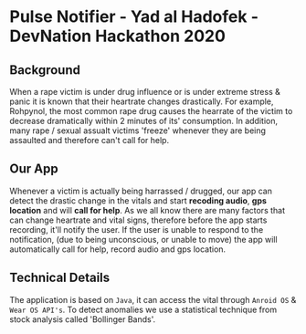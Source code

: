 # Pulse Notifier - Yad al Hadofek - DevNation Hackathon 2020
## Background
When a rape victim is under drug influence or is under extreme stress & panic it is known that their heartrate changes drastically. For example, Rohpynol, the most common rape drug
causes the hearrate of the victim to decrease dramatically within 2 minutes of its' consumption.
In addition, many rape / sexual assualt victims 'freeze' whenever they are being assaulted and therefore can't call for help. 

## Our App
Whenever a victim is actually being harrassed / drugged, our app can detect the drastic change in the vitals and start **recoding audio**, **gps location** and will **call for help**.
As we all know there are many factors that can change heartrate and vital signs, therefore before the app starts recording, it'll notify the user.
If the user is unable to respond to the notification, (due to being unconscious, or unable to move) the app will automatically call for help, record audio and gps location.

## Technical Details
The application is based on `Java`, it can access the vital through `Anroid OS` & `Wear OS API's`. To detect anomalies we use a statistical technique from stock analysis called 'Bollinger Bands'. 
